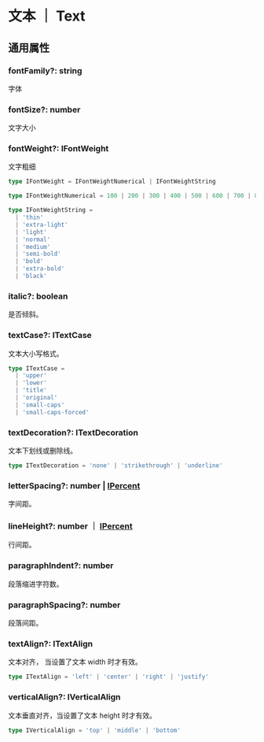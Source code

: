 # 文本 ｜ Text

## 通用属性

### fontFamily?: string

字体

### fontSize?: number

文字大小

### fontWeight?: IFontWeight

文字粗细

```ts
type IFontWeight = IFontWeightNumerical | IFontWeightString

type IFontWeightNumerical = 100 | 200 | 300 | 400 | 500 | 600 | 700 | 800 | 900

type IFontWeightString =
  | 'thin'
  | 'extra-light'
  | 'light'
  | 'normal'
  | 'medium'
  | 'semi-bold'
  | 'bold'
  | 'extra-bold'
  | 'black'
```

### italic?: boolean

是否倾斜。

### textCase?: ITextCase

文本大小写格式。

```ts
type ITextCase =
  | 'upper'
  | 'lower'
  | 'title'
  | 'original'
  | 'small-caps'
  | 'small-caps-forced'
```

### textDecoration?: ITextDecoration

文本下划线或删除线。

```ts
type ITextDecoration = 'none' | 'strikethrough' | 'underline'
```

### letterSpacing?: number | [IPercent](../interface/ui/String.md#percent)

字间距。

### lineHeight?: number ｜ [IPercent](../interface/ui/String.md#percent)

行间距。

### paragraphIndent?: number

段落缩进字符数。

### paragraphSpacing?: number

段落间距。

### textAlign?: ITextAlign

文本对齐， 当设置了文本 width 时才有效。

```ts
type ITextAlign = 'left' | 'center' | 'right' | 'justify'
```

### verticalAlign?: IVerticalAlign

文本垂直对齐，当设置了文本 height 时才有效。

```ts
type IVerticalAlign = 'top' | 'middle' | 'bottom'
```
